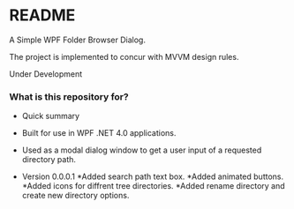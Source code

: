# README #

A Simple WPF Folder Browser Dialog.

The project is implemented to concur with MVVM design rules.

Under Development

### What is this repository for? ###

* Quick summary 
 * Built for use in WPF .NET 4.0 applications.
 * Used as a modal dialog window to get a user input of a requested directory path.
	

* Version 0.0.0.1
	*Added search path text box.
	*Added animated buttons.
	*Added icons for diffrent tree directories.
	*Added rename directory and create new directory options.